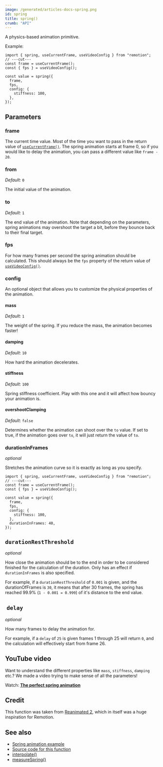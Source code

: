```yaml
---
image: /generated/articles-docs-spring.png
id: spring
title: spring()
crumb: "API"
---
```


A physics-based animation primitive.

Example:

```tsx twoslash
import { spring, useCurrentFrame, useVideoConfig } from "remotion";
// ---cut---
const frame = useCurrentFrame();
const { fps } = useVideoConfig();

const value = spring({
  frame,
  fps,
  config: {
    stiffness: 100,
  },
});
```

## Parameters

### frame

The current time value. Most of the time you want to pass in the return value of [`useCurrentFrame()`](/docs/use-current-frame). The spring animation starts at frame 0, so if you would like to delay the animation, you can pass a different value like `frame - 20`.

### from

_Default:_ `0`

The initial value of the animation.

### to

_Default:_ `1`

The end value of the animation. Note that depending on the parameters, spring animations may overshoot the target a bit, before they bounce back to their final target.

### fps

For how many frames per second the spring animation should be calculated. This should always be the `fps` property of the return value of [`useVideoConfig()`](/docs/use-video-config).

### config

An optional object that allows you to customize the physical properties of the animation.

#### mass

_Default:_ `1`

The weight of the spring. If you reduce the mass, the animation becomes faster!

#### damping

_Default_: `10`

How hard the animation decelerates.

#### stiffness

_Default_: `100`

Spring stiffness coefficient. Play with this one and it will affect how bouncy your animation is.

#### overshootClamping

_Default_: `false`

Determines whether the animation can shoot over the `to` value. If set to true, if the animation goes over `to`, it will just return the value of `to`.

### durationInFrames <AvailableFrom v="3.0.27" />

_optional_

Stretches the animation curve so it is exactly as long as you specify.

```tsx twoslash
import { spring, useCurrentFrame, useVideoConfig } from "remotion";
// ---cut---
const frame = useCurrentFrame();
const { fps } = useVideoConfig();

const value = spring({
  frame,
  fps,
  config: {
    stiffness: 100,
  },
  durationInFrames: 40,
});
```

## `durationRestThreshold` <AvailableFrom v="3.0.27" />

_optional_

How close the animation should be to the end in order to be considered finished for the calculation of the duration. Only has an effect if `durationInFrames` is also specified.

For example, if a `durationRestThreshold` of `0.001` is given, and the durationOfFrames is `30`, it means that after 30 frames, the spring has reached 99.9% (`1 - 0.001 = 0.999`) of it's distance to the end value.

##  `delay` <AvailableFrom v="3.3.90">

_optional_

How many frames to delay the animation for.

For example, if a `delay` of `25` is given frames 1 through 25 will return `0`, and the calculation will effectively start from frame 26.

## YouTube video

Want to understand the different properties like `mass`, `stiffness`, `damping` etc.? We made a video trying to make sense of all the parameters!

Watch: **[The perfect spring animation](https://www.youtube.com/watch?v=GE8ZqrKqE5g)**

## Credit

This function was taken from [Reanimated 2](https://github.com/software-mansion/react-native-reanimated), which in itself was a huge inspiration for Remotion.

## See also

- [Spring animation example](/docs/animating-properties#using-spring-animations)
- [Source code for this function](https://github.com/remotion-dev/remotion/blob/main/packages/core/src/spring/index.ts)
- [interpolate()](/docs/interpolate)
- [measureSpring()](/docs/measure-spring)
